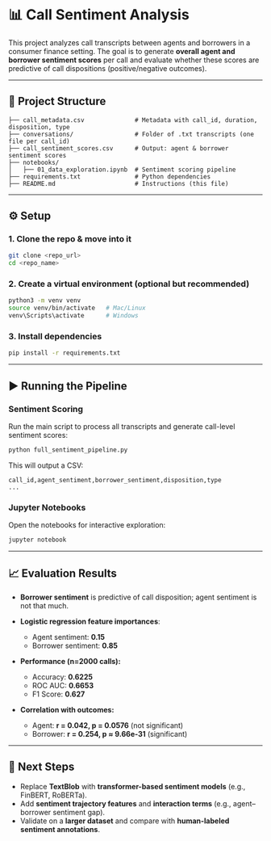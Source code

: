 

# 📊 Call Sentiment Analysis

This project analyzes call transcripts between agents and borrowers in a consumer finance setting.
The goal is to generate **overall agent and borrower sentiment scores** per call and evaluate whether these scores are predictive of call dispositions (positive/negative outcomes).

---

## 📂 Project Structure

```
├── call_metadata.csv              # Metadata with call_id, duration, disposition, type
├── conversations/                 # Folder of .txt transcripts (one file per call_id)
├── call_sentiment_scores.csv      # Output: agent & borrower sentiment scores
├── notebooks/
│   ├── 01_data_exploration.ipynb  # Sentiment scoring pipeline
├── requirements.txt               # Python dependencies
├── README.md                      # Instructions (this file)
```

---

## ⚙️ Setup

### 1. Clone the repo & move into it

```bash
git clone <repo_url>
cd <repo_name>
```

### 2. Create a virtual environment (optional but recommended)

```bash
python3 -m venv venv
source venv/bin/activate   # Mac/Linux
venv\Scripts\activate      # Windows
```

### 3. Install dependencies

```bash
pip install -r requirements.txt
```

---

## ▶️ Running the Pipeline

### Sentiment Scoring

Run the main script to process all transcripts and generate call-level sentiment scores:

```bash
python full_sentiment_pipeline.py
```

This will output a CSV:

```
call_id,agent_sentiment,borrower_sentiment,disposition,type
...
```

### Jupyter Notebooks

Open the notebooks for interactive exploration:

```bash
jupyter notebook
```

---

## 📈 Evaluation Results

* **Borrower sentiment** is predictive of call disposition; agent sentiment is not that much.
* **Logistic regression feature importances**:

  * Agent sentiment: **0.15**
  * Borrower sentiment: **0.85**
* **Performance (n=2000 calls):**

  * Accuracy: **0.6225**
  * ROC AUC: **0.6653**
  * F1 Score: **0.627**
* **Correlation with outcomes:**

  * Agent: **r = 0.042, p = 0.0576** (not significant)
  * Borrower: **r = 0.254, p ≈ 9.66e-31** (significant)

---

## 🔮 Next Steps

* Replace **TextBlob** with **transformer-based sentiment models** (e.g., FinBERT, RoBERTa).
* Add **sentiment trajectory features** and **interaction terms** (e.g., agent–borrower sentiment gap).
* Validate on a **larger dataset** and compare with **human-labeled sentiment annotations**.


